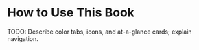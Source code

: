 # How to Use This Book

TODO: Describe color tabs, icons, and at-a-glance cards; explain navigation.

